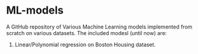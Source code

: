 # ML-models
A GitHub repository of Various Machine Learning models implemented from scratch on various datasets.
The included modesl (until now) are:
1. Linear/Polynomial regression on Boston Housing dataset.

